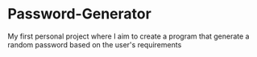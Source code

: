 # Password-Generator
My first personal project where I aim to create a program that generate a random password based on the user's requirements

